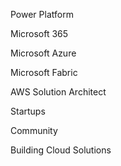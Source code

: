 Power Platform

Microsoft 365 

Microsoft Azure

Microsoft Fabric

AWS Solution Architect

Startups


Community

Building Cloud Solutions




<!--
**sierratrading/sierratrading** is a ✨ _special_ ✨ repository because its `README.md` (this file) appears on your GitHub profile.

